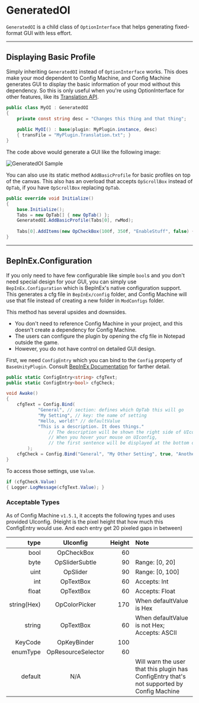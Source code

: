 # GeneratedOI

`GeneratedOI` is a child class of `OptionInterface` that helps generating fixed-format GUI with less effort.

---

## Displaying Basic Profile

Simply inheriting `GeneratedOI` instead of `OptionInterface` works.
This does make your mod dependent to Config Machine,
and Config Machine generates GUI to display the basic information of your mod without this dependency.
So this is only useful when you're using OptionInterface for other features, like its [Translation API](Translation-Support.html).

```c#
public class MyOI : GeneratedOI
{
    private const string desc = "Changes this thing and that thing";
    
    public MyOI() : base(plugin: MyPlugin.instance, desc)
    { transFile = "MyPlugin.Translation.txt"; }
}
```

The code above would generate a GUI like the following image:

![GeneratedOI Sample](../../../assets/configmachine/GeneratedOI-sample.png)

You can also use its static method `AddBasicProfile` for basic profiles on top of the canvas.
This also has an overload that accepts `OpScrollBox` instead of `OpTab`,
if you have `OpScrollBox` replacing `OpTab`.

```c#
public override void Initialize()
{
    base.Initialize();
    Tabs = new OpTab[] { new OpTab() };
    GeneratedOI.AddBasicProfile(Tabs[0], rwMod);
    
    Tabs[0].AddItems(new OpCheckBox(100f, 350f, "EnableStuff", false) { description = "Enables this stuff" });
}
```

---

## BepInEx.Configuration

If you only need to have few configurable like simple `bool`s and you don't need special design for your GUI,
you can simply use `BepInEx.Configuration` which is BepInEx's native configuration support.
This generates a cfg file in `BepInEx/config` folder,
and Config Machine will use that file instead of creating a new folder in `ModConfigs` folder.

This method has several upsides and downsides.
- You don't need to reference Config Machine in your project, and this doesn't create a dependency for Config Machine.
- The users can configure the plugin by opening the cfg file in Notepad outside the game.
- However, you do not have control on detailed GUI design.

First, we need `ConfigEntry` which you can bind to the `Config` property of `BaseUnityPlugin`.
Consult [BepInEx Documentation](https://bepinex.github.io/bepinex_docs/master/articles/dev_guide/plugin_tutorial/3_configuration.html) for farther detail.

```c#
public static ConfigEntry<string> cfgText;
public static ConfigEntry<bool> cfgCheck;

void Awake()
{
    cfgText = Config.Bind(
            "General", // section: defines which OpTab this will go
            "My Setting", // key: the name of setting
            "Hello, world!" // defaultValue
            "This is a description. It does things."
                // The description will be shown the right side of UIconfig
                // When you hover your mouse on UIconfig,
                // the first sentence will be displayed at the bottom of the screen
        );
    cfgCheck = Config.Bind("General", "My Other Setting", true, "Another description is this.");
}
```

To access those settings, use `Value`.

```c#
if (cfgCheck.Value)
{ Logger.LogMessage(cfgText.Value); }
```

### Acceptable Types

As of Config Machine `v1.5.1`, it accepts the following types and uses provided UIconfig.
(Height is the pixel height that how much this ConfigEntry would use.
And each entry get 20 pixeled gaps in between)

|type           |UIconfig	            |Height |Note	|
|---:           |:---:                  |---:   |:---   |
|bool           |OpCheckBox             |60     | |
|byte           |OpSliderSubtle         |90     |Range: [0, 20]   |
|uint           |OpSlider               |90     |Range: [0, 100]   |
|int            |OpTextBox              |60     |Accepts: Int  |
|float          |OpTextBox              |60     |Accepts: Float   |
|string(Hex)    |OpColorPicker          |170    |When defaultValue is Hex   |
|string         |OpTextBox              |60     |When defaultValue is not Hex; Accepts: ASCII   |
|KeyCode        |OpKeyBinder            |100    |   |
|enumType       |OpResourceSelector     |60     |   |
|default        |N/A                    |       |Will warn the user that this plugin has ConfigEntry that's not supported by Config Machine   |
